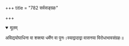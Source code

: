 +++
title = "782 सर्वसङ्ग्रहः"

+++


<details open><summary>मूलम्</summary>

अविद्ययोपाधिना वा शक्त्या धर्मेण वा पुनः।स्याद्वादाद्वा वासनया विरोधाभावसंग्रहः॥
</details>

